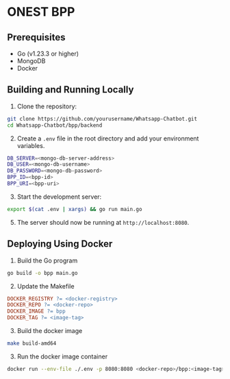 # ONEST BPP

## Prerequisites

- Go (v1.23.3 or higher)
- MongoDB
- Docker

## Building and Running Locally

1. Clone the repository:

  ```sh
  git clone https://github.com/yourusername/Whatsapp-Chatbot.git
  cd Whatsapp-Chatbot/bpp/backend
  ```

2. Create a `.env` file in the root directory and add your environment variables.

  ```sh
  DB_SERVER=<mongo-db-server-address>
  DB_USER=<mongo-db-username>
  DB_PASSWORD=<mongo-db-password>
  BPP_ID=<bpp-id>
  BPP_URI=<bpp-uri>
  ```

3. Start the development server:

  ```sh
  export $(cat .env | xargs) && go run main.go
  ```

5. The server should now be running at `http://localhost:8080`.

## Deploying Using Docker

1. Build the Go program
  ```sh
  go build -o bpp main.go
  ```

2. Update the Makefile

  ```makefile
  DOCKER_REGISTRY ?= <docker-registry>
  DOCKER_REPO ?= <docker-repo>
  DOCKER_IMAGE ?= bpp
  DOCKER_TAG ?= <image-tag>
  ```

3. Build the docker image

  ```sh
  make build-amd64
  ```

3. Run the docker image container

  ```sh
  docker run --env-file ./.env -p 8080:8080 <docker-repo>/bpp:<image-tag>
  ```

